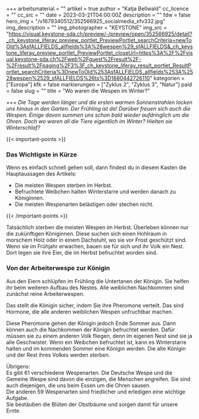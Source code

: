 +++
arbeitsmaterial = ""
artikel = true
author = "Katja Bellwald"
cc_licence = ""
cc_src = ""
date = 2023-03-21T04:00:00Z
description = ""
fdw = false
hero_img = "/v1679340512/352566925_socialmedia_xfv332.jpg"
img_description = ""
img_photographer = "KEYSTONE"
img_src = "https://visual.keystone-sda.ch/preview/-/preview/open/352566925/detail?_ch_keystone_liferay_preview_portlet_PreviewPortlet_searchCriteria=newToOld%3AsfALLFIELDS_allfields%3A%28wespen%29_sfALLFIELDS&_ch_keystone_liferay_preview_portlet_PreviewPortlet_closeUrl=https%3A%2F%2Fvisual.keystone-sda.ch%2Fweb%2Fguest%2Fresult%2F-%2Fresult%2Fpaging%2F3%3F_ch_keystone_liferay_result_portlet_ResultPortlet_searchCriteria%3DnewToOld%253AsfALLFIELDS_allfields%253A%2528wespen%2529_sfALLFIELDS%26ts%3D1680442726110"
kategorien = ["Europa"]
kfk = false
markierungen = ["Zyklus 2", "Zyklus 3", "Natur"]
paid = false
slug = ""
title = "Wo waren die Wespen im Winter?"

+++
_Die Tage werden länger und die ersten warmen Sonnenstrahlen locken uns hinaus in den Garten. Der Frühling ist da! Darüber freuen sich auch die Wespen. Einige davon summen uns schon bald wieder aufdringlich um die Ohren. Doch wo waren all die Tiere eigentlich im Winter? Hielten sie Winterschlaf?_

{{< important-points >}} <h3>Das Wichtigste in Kürze</h3>

<p>Wenn es einfach schnell gehen soll, dann findest du in diesem Kasten die Hauptaussagen des Artikels:</p>

<ul>

<li>Die meisten Wespen sterben im Herbst.</li>

<li>Befruchtete Weibchen halten Winterstarre und werden danach zu Königinnen.</li>

<li>Die meisten Wespenarten belästigen oder stechen nicht.</li>

</ul> {{< /important-points >}}

Tatsächlich sterben die meisten Wespen im Herbst. Überleben können nur die zukünftigen Königinnen. Diese suchen sich einen Hohlraum in morschem Holz oder in einem Dachstuhl, wo sie vor Frost geschützt sind. Wenn sie im Frühjahr erwachen, bauen sie für sich und ihr Volk ein Nest. Dort legen sie ihre Eier, die im Herbst befruchtet worden sind.

### Von der Arbeiterwespe zur Königin

Aus den Eiern schlüpfen im Frühling die Untertanen der Königin. Sie helfen ihr beim weiteren Aufbau des Nestes. Alle weiblichen Nachkommen sind zunächst reine Arbeiterwespen.

Das stellt die Königin sicher, indem Sie ihre Pheromone verteilt. Das sind Hormone, die alle anderen weiblichen Wespen unfruchtbar machen.

Diese Pheromone gehen der Königin jedoch Ende Sommer aus. Dann können auch die Nachkommen der Königin befruchtet werden. Dafür müssen sie zu einem anderen Volk fliegen, denn im eigenen Nest sind sie ja alle Geschwister. Wenn ein Weibchen befruchtet ist, kann es Winterstarre halten und im kommenden Sommer eine Königin werden. Die alte Königin und der Rest ihres Volkes werden sterben.

Übrigens:   
Es gibt 61 verschiedene Wespenarten. Die Deutsche Wespe und die Gemeine Wespe sind davon die einzigen, die Menschen angreifen. Sie sind auch diejenigen, die uns beim Essen um die Ohren sausen.  
Die anderen 59 Wespenarten sind friedlicher und erledigen eine wichtige Aufgabe.  
Sie bestäuben die Blüten der Obstbäume und sorgen damit für unsere Ernte.
